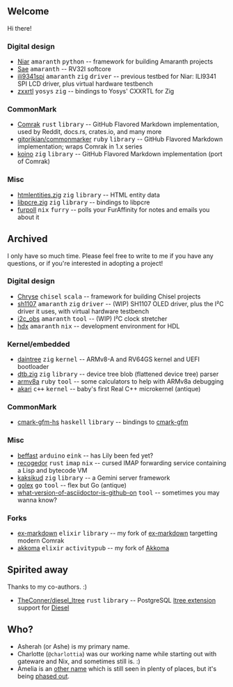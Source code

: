## Welcome

Hi there\!

### Digital design

* [Niar](https://github.com/kivikakk/niar) <kbd>amaranth</kbd> <kbd>python</kbd> -- framework for building Amaranth projects
* [Sae](https://github.com/kivikakk/sae) <kbd>amaranth</kbd> -- RV32I softcore
* [ili9341spi](https://github.com/kivikakk/ili9341spi) <kbd>amaranth</kbd> <kbd>zig</kbd> <kbd>driver</kbd> -- previous testbed for Niar: ILI9341 SPI LCD driver, plus virtual hardware testbench
* [zxxrtl](https://github.com/kivikakk/zxxrtl) <kbd>yosys</kbd> <kbd>zig</kbd> -- bindings to Yosys' CXXRTL for Zig
### CommonMark

* [Comrak](https://github.com/kivikakk/comrak) <kbd>rust</kbd> <kbd>library</kbd> -- GitHub Flavored Markdown implementation, used by Reddit, docs.rs, crates.io, and many more
* [gjtorikian/commonmarker](https://github.com/gjtorikian/commonmarker) <kbd>ruby</kbd> <kbd>library</kbd> -- GitHub Flavored Markdown implementation; wraps Comrak in 1.x series
* [koino](https://github.com/kivikakk/koino) <kbd>zig</kbd> <kbd>library</kbd> -- GitHub Flavored Markdown implementation (port of Comrak)
### Misc

* [htmlentities.zig](https://github.com/kivikakk/htmlentities.zig) <kbd>zig</kbd> <kbd>library</kbd> -- HTML entity data
* [libpcre.zig](https://github.com/kivikakk/libpcre.zig) <kbd>zig</kbd> <kbd>library</kbd> -- bindings to libpcre
* [furpoll](https://github.com/kivikakk/furpoll) <kbd>nix</kbd> <kbd>furry</kbd> -- polls your FurAffinity for notes and emails you about it
## Archived

I only have so much time. Please feel free to write to me if you have any questions, or if you're interested in adopting a project\!

### Digital design

* [Chryse](https://github.com/kivikakk/chryse) <kbd>chisel</kbd> <kbd>scala</kbd> -- framework for building Chisel projects
* [sh1107](https://github.com/kivikakk/sh1107) <kbd>amaranth</kbd> <kbd>zig</kbd> <kbd>driver</kbd> -- (WIP) SH1107 OLED driver, plus the I²C driver it uses, with virtual hardware testbench
* [i2c\_obs](https://github.com/kivikakk/i2c_obs) <kbd>amaranth</kbd> <kbd>tool</kbd> -- (WIP) I²C clock stretcher
* [hdx](https://github.com/kivikakk/hdx) <kbd>amaranth</kbd> <kbd>nix</kbd> -- development environment for HDL
### Kernel/embedded

* [daintree](https://github.com/kivikakk/daintree) <kbd>zig</kbd> <kbd>kernel</kbd> -- ARMv8-A and RV64GS kernel and UEFI bootloader
* [dtb.zig](https://github.com/kivikakk/dtb.zig) <kbd>zig</kbd> <kbd>library</kbd> -- device tree blob (flattened device tree) parser
* [armv8a](https://github.com/kivikakk/armv8a) <kbd>ruby</kbd> <kbd>tool</kbd> -- some calculators to help with ARMv8a debugging
* [akari](https://github.com/kivikakk/akari) <kbd>c++</kbd> <kbd>kernel</kbd> -- baby's first Real C++ microkernel (antique)
### CommonMark

* [cmark-gfm-hs](https://github.com/kivikakk/cmark-gfm-hs) <kbd>haskell</kbd> <kbd>library</kbd> -- bindings to [cmark-gfm](https://github.com/github/cmark-gfm)
### Misc

* [beffast](https://github.com/kivikakk/beffast) <kbd>arduino</kbd> <kbd>eink</kbd> -- has Lily been fed yet?
* [recogedor](https://github.com/kivikakk/recogedor) <kbd>rust</kbd> <kbd>imap</kbd> <kbd>nix</kbd> -- cursed IMAP forwarding service containing a Lisp and bytecode VM
* [kaksikud](https://github.com/kivikakk/kaksikud) <kbd>zig</kbd> <kbd>library</kbd> -- a Gemini server framework
* [golex](https://github.com/kivikakk/golex) <kbd>go</kbd> <kbd>tool</kbd> -- flex but Go (antique)
* [what-version-of-asciidoctor-is-github-on](https://github.com/kivikakk/what-version-of-asciidoctor-is-github-on#readme) <kbd>tool</kbd> -- sometimes you may wanna know?
### Forks

* [ex-markdown](https://github.com/kivikakk/ex-markdown) <kbd>elixir</kbd> <kbd>library</kbd> -- my fork of [ex-markdown](https://gitlab.com/nathanfaucett/ex-markdown) targetting modern Comrak
* [akkoma](https://github.com/kivikakk/akkoma) <kbd>elixir</kbd> <kbd>activitypub</kbd> -- my fork of [Akkoma](https://akkoma.dev/AkkomaGang/akkoma/)
## Spirited away

Thanks to my co-authors. :)

* [TheConner/diesel\_ltree](https://github.com/TheConner/diesel_ltree) <kbd>rust</kbd> <kbd>library</kbd> -- PostgreSQL [ltree extension](https://www.postgresql.org/docs/current/ltree.html) support for [Diesel](https://diesel.rs/)
## Who?

* Asherah (or Ashe) is my primary name.
* Charlotte (`@charlottia`) was our working name while starting out with gateware and Nix, and
  sometimes still is. :)
* Amelia is an [other name](https://kivikakk.ee/eesti/2024/04/29/naming/) which is still seen in plenty of places, but it's being [phased out](https://kivikakk.ee/eesti/2024/05/01/volbrip%C3%A4ev/).

